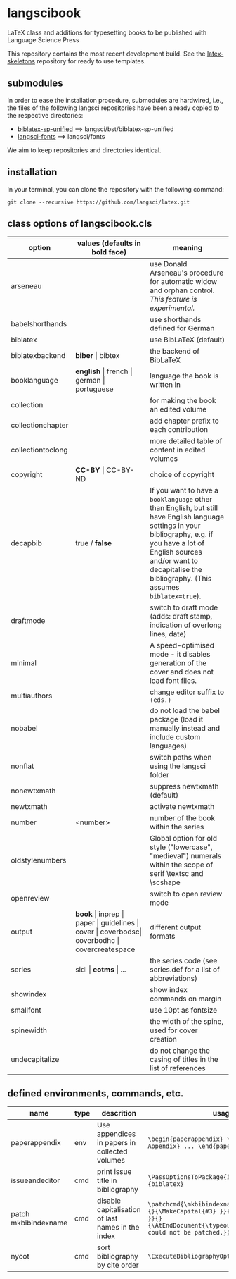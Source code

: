 # langscibook

LaTeX class and additions for typesetting books to be published with Language Science Press

This repository contains the most recent development build. See the [latex-skeletons](https://github.com/langsci/latex-skeletons) repository for ready to use templates.

## submodules

In order to ease the installation procedure, submodules are hardwired, i.e., the files of the following langsci repositories have been already copied to the respective directories:

 * [biblatex-sp-unified](https://github.com/langsci/biblatex-sp-unified) ==>  langsci/bst/biblatex-sp-unified
 * [langsci-fonts](https://github.com/langsci/langsci-fonts) ==> langsci/fonts

We aim to keep repositories and directories identical.

## installation

In your terminal, you can clone the repository with the following command:

`git clone --recursive https://github.com/langsci/latex.git`

## class options of langscibook.cls

option | values (defaults in bold face) | meaning
-------|--------|---------
arseneau | | use Donald Arseneau's procedure for automatic widow and orphan control. *This feature is experimental.*
babelshorthands | | use shorthands defined for German
biblatex | | use BibLaTeX (default)
biblatexbackend | **biber** \| bibtex  | the backend of BibLaTeX
booklanguage | **english** \| french \| german \| portuguese | language the book is written in
collection | | for making the book an edited volume
collectionchapter | | add chapter prefix to each contribution
collectiontoclong | | more detailed table of content in edited volumes
copyright | **CC-BY** \| CC-BY-ND | choice of copyright
decapbib | true / **false** | If you want to have a `booklanguage` other than English, but still have English language settings in your bibliography, e.g. if you have a lot of English sources and/or want to decapitalise the bibliography. (This assumes `biblatex=true`).
draftmode | | switch to draft mode (adds: draft stamp, indication of overlong lines, date)
minimal | | A speed-optimised mode - it disables generation of the cover and does not load font files. 
multiauthors | | change editor suffix to `(eds.)`
nobabel | | do not load the babel package (load it manually instead and include custom languages)
nonflat | | switch paths when using the langsci folder
nonewtxmath | | suppress newtxmath (default)
newtxmath | | activate newtxmath
number | \<number\> | number of the book within the series
oldstylenumbers | | Global option for old style ("lowercase", "medieval") numerals within the scope of serif \textsc and \scshape
openreview | | switch to open review mode
output | **book** \| inprep \| paper \| guidelines \| cover \| coverbodsc\| coverbodhc \| covercreatespace | different output formats
series | sidl \| __eotms__ \| ... | the series code (see series.def for a list of abbreviations)
showindex | | show index commands on margin
smallfont | | use 10pt as fontsize
spinewidth | | the width of the spine, used for cover creation
undecapitalize | | do not change the casing of titles in the list of references

## defined environments, commands, etc.
name | type | descrition | usage
-------|--------|---------|---------
paperappendix | env | Use appendices in papers in collected volumes | `\begin{paperappendix} \section{Title of Appendix} ... \end{paperappendix}`
issueandeditor | cmd | print issue title in bibliography | `\PassOptionsToPackage{issueandeditor=true}{biblatex}`
patch mkbibindexname | cmd | disable capitalisation of last names in the index | `\patchcmd{\mkbibindexname}{\ifdefvoid{#3}{}{\MakeCapital{#3} }}{\ifdefvoid{#3}{}{#3 }}{}{\AtEndDocument{\typeout{mkbibindexname could not be patched.}}}`
nycot | cmd | sort bibliography by cite order  | `\ExecuteBibliographyOptions{sorting=nycot}`
